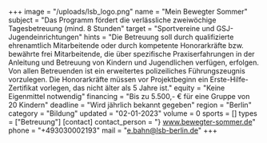 +++
image = "/uploads/lsb_logo.png"
name = "Mein Bewegter Sommer"
subject = "Das Programm fördert die verlässliche zweiwöchige Tagesbetreuung (mind. 8 Stunden"
target = "Sportvereine und GSJ-Jugendeinrichtungen"
hints = "Die Betreuung soll durch qualifizierte ehrenamtlich Mitarbeitende oder durch kompetente Honorarkräfte bzw. bewährte frei Mitarbeitende, die über spezifische Praxiserfahrungen in der Anleitung und Betreuung von Kindern und Jugendlichen verfügen, erfolgen. Von allen Betreuenden ist ein erweitertes polizeiliches Führungszeugnis vorzulegen. Die Honorarkräfte müssen vor Projektbeginn ein Erste-Hilfe-Zertifikat vorlegen, das nicht älter als 5 Jahre ist."
equity = "Keine Eigenmittel notwendig"
financing = "Bis zu 5.500,- € für eine Gruppe von 20 Kindern"
deadline = "Wird jährlich bekannt gegeben"
region = "Berlin"
category = "Bildung"
updated = "02-01-2023"
volume = 0
sports = []
types = ["Betreuung"]
[contact]
contact_person = "} www.bewegter-sommer.de"
phone = "+493030002193"
mail = "e.bahn@lsb-berlin.de"
+++